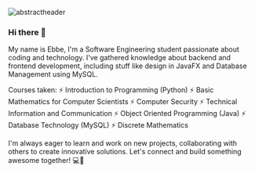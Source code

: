 ![abstractheader](https://github.com/ebbekarlstad/ebbekarlstad/assets/89467178/194d2b1f-b8b3-470c-b166-184eae381211)

### Hi there 👋

My name is Ebbe, I'm a Software Engineering student passionate about coding and technology. I've gathered knowledge about backend and frontend development, including stuff like design in JavaFX and Database Management using MySQL.

Courses taken:
⚡ Introduction to Programming (Python)
⚡ Basic Mathematics for Computer Scientists
⚡ Computer Security
⚡ Technical Information and Communication
⚡ Object Oriented Programming (Java)
⚡ Database Technology (MySQL)
⚡ Discrete Mathematics

I'm always eager to learn and work on new projects, collaborating with others to create innovative solutions. Let's connect and build something awesome together! 💻🚀
